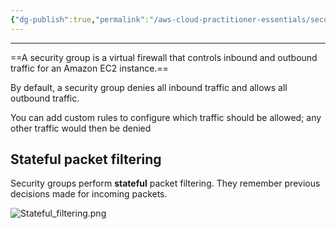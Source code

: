 ```yaml
---
{"dg-publish":true,"permalink":"/aws-cloud-practitioner-essentials/security-groups/"}
---
```


---
==A security group is a virtual firewall that controls inbound and outbound traffic for an Amazon EC2 instance.==

By default, a security group denies all inbound traffic and allows all outbound traffic. 

You can add custom rules to configure which traffic should be allowed; any other traffic would then be denied

## Stateful packet filtering

Security groups perform **stateful** packet filtering. They remember previous decisions made for incoming packets.

![Stateful_filtering.png](/img/user/AWS%20Cloud%20Practitioner%20Essentials/Reference%20images/Stateful_filtering.png)